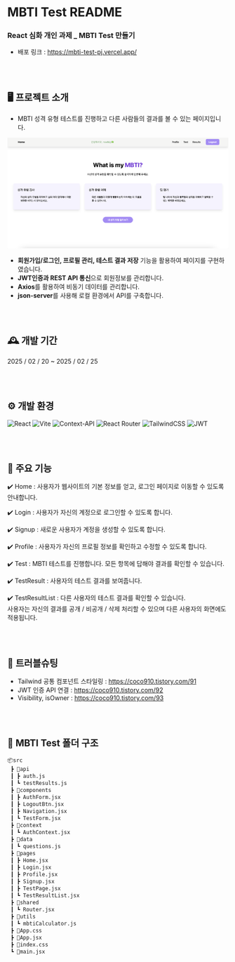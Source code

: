 # MBTI Test README

### React 심화 개인 과제 \_ MBTI Test 만들기

- 배포 링크 : https://mbti-test-pj.vercel.app/

<br />
<br />

## 🖥️ 프로젝트 소개

- MBTI 성격 유형 테스트를 진행하고 다른 사람들의 결과를 볼 수 있는 페이지입니다.

<img src="/public/MBTI-Test-Home.png">

- **회원가입/로그인, 프로필 관리, 테스트 결과 저장** 기능을 활용하여 페이지를 구현하였습니다.
- **JWT인증과 REST API 통신**으로 회원정보를 관리합니다.
- **Axios**를 활용하여 비동기 데이터를 관리합니다.
- **json-server**를 사용해 로컬 환경에서 API를 구축합니다.

<br />
<br />

## 🕰️ 개발 기간

2025 / 02 / 20 ~ 2025 / 02 / 25

<br />
<br />

## ⚙️ 개발 환경

![React](https://img.shields.io/badge/react-%2320232a.svg?style=for-the-badge&logo=react&logoColor=%2361DAFB)
![Vite](https://img.shields.io/badge/vite-%23646CFF.svg?style=for-the-badge&logo=vite&logoColor=white)
![Context-API](https://img.shields.io/badge/Context--Api-000000?style=for-the-badge&logo=react)
![React Router](https://img.shields.io/badge/React_Router-CA4245?style=for-the-badge&logo=react-router&logoColor=white)
![TailwindCSS](https://img.shields.io/badge/tailwindcss-%2338B2AC.svg?style=for-the-badge&logo=tailwind-css&logoColor=white)
![JWT](https://img.shields.io/badge/JWT-black?style=for-the-badge&logo=JSON%20web%20tokens)

<br />
<br />

## 📌 주요 기능

✔️ Home : 사용자가 웹사이트의 기본 정보를 얻고, 로그인 페이지로 이동할 수 있도록 안내합니다.

✔️ Login : 사용자가 자신의 계정으로 로그인할 수 있도록 합니다.

✔️ Signup : 새로운 사용자가 계정을 생성할 수 있도록 합니다.

✔️ Profile : 사용자가 자신의 프로필 정보를 확인하고 수정할 수 있도록 합니다.

✔️ Test : MBTI 테스트를 진행합니다. 모든 항목에 답해야 결과를 확인할 수 있습니다.

✔️ TestResult : 사용자의 테스트 결과를 보여줍니다.

✔️ TestResultList : 다른 사용자의 테스트 결과를 확인할 수 있습니다. <br />
사용자는 자신의 결과를 공개 / 비공개 / 삭제 처리할 수 있으며 다른 사용자의 화면에도 적용됩니다.

<br />
<br />

## 🚨 트러블슈팅

- Tailwind 공통 컴포넌트 스타일링 : https://coco910.tistory.com/91
- JWT 인증 API 연결 : https://coco910.tistory.com/92
- Visibility, isOwner : https://coco910.tistory.com/93

<br />
<br />

## 📁 MBTI Test 폴더 구조

```
📦src
 ┣ 📂api
 ┃ ┣ auth.js
 ┃ ┗ testResults.js
 ┣ 📂components
 ┃ ┣ AuthForm.jsx
 ┃ ┣ LogoutBtn.jsx
 ┃ ┣ Navigation.jsx
 ┃ ┗ TestForm.jsx
 ┣ 📂context
 ┃ ┗ AuthContext.jsx
 ┣ 📂data
 ┃ ┗ questions.js
 ┣ 📂pages
 ┃ ┣ Home.jsx
 ┃ ┣ Login.jsx
 ┃ ┣ Profile.jsx
 ┃ ┣ Signup.jsx
 ┃ ┣ TestPage.jsx
 ┃ ┗ TestResultList.jsx
 ┣ 📂shared
 ┃ ┗ Router.jsx
 ┣ 📂utils
 ┃ ┗ mbtiCalculator.js
 ┣ 📜App.css
 ┣ 📜App.jsx
 ┣ 📜index.css
 ┗ 📜main.jsx
```
